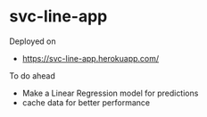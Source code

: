 # svc-line-app

Deployed on 

- https://svc-line-app.herokuapp.com/

To do ahead
- Make a Linear Regression model for predictions  
- cache data for better performance

